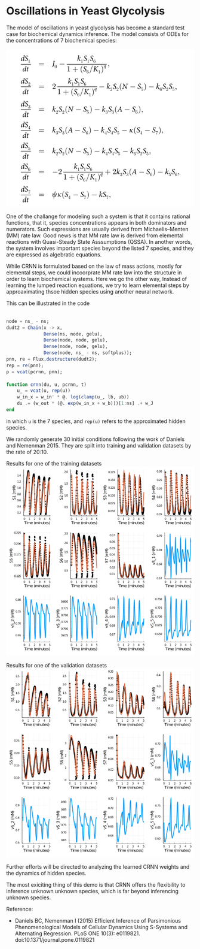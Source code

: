 # Oscillations in Yeast Glycolysis

The model of oscillations in yeast glycolysis has become a standard test case for biochemical dynamics inference. The model consists of ODEs for the concentrations of 7 biochemical species:

![equations](./yeast_eqs.png)

One of the challange for modeling such a system is that it contains rational functions, that it, species concentrations appears in both dominators and numerators. Such expressions are usually derived from Michaelis–Menten (MM) rate law. Good news is that MM rate law is derived from elemental reactions with Quasi-Steady State Asssumptions (QSSA). In another words, the system involves important species beyond the listed 7 species, and they are expressed as algebratic equations.

While CRNN is formulated based on the law of mass actions, mostly for elemental steps, we could incoorprate MM rate law into the structure in order to learn biochemical systems. Here we go the other way, Instead of learning the lumped reaction equations, we try to learn elemental steps by approaximating thsoe hidden species using another neural network.

This can be illustrated in the code
```Julia

node = ns_ - ns;
dudt2 = Chain(x -> x,
              Dense(ns, node, gelu),
              Dense(node, node, gelu),
              Dense(node, node, gelu),
              Dense(node, ns_ - ns, softplus));
pnn, re = Flux.destructure(dudt2);
rep = re(pnn);
p = vcat(pcrnn, pnn);

function crnn(du, u, pcrnn, t)
    u_ = vcat(u, rep(u))
    w_in_x = w_in' * @. log(clamp(u_, lb, ub))
    du .= (w_out * (@. exp(w_in_x + w_b)))[1:ns] .+ w_J
end

```

in which `u` is the 7 species, and `rep(u)` refers to the approximated hidden species.

We randomly generate 30 initial conditions following the work of Daniels and Nemenman 2015. They are spilt into training and validation datasets by the rate of 20:10.

Results for one of the training datasets
![equations](./figs/i_exp_1.png)

Results for one of the validation datasets
![equations](./figs/i_exp_30.png)

Further efforts will be directed to analyzing the learned CRNN weights and the dynamics of hidden species.

The most exiciting thing of this demo is that CRNN offers the flexibility to inference unknown unknown species, which is far beyond inferencing unknown species.

Reference:
* Daniels BC, Nemenman I (2015) Efficient Inference of Parsimonious Phenomenological Models of Cellular Dynamics Using S-Systems and Alternating Regression. PLoS ONE 10(3): e0119821. doi:10.1371/journal.pone.0119821
